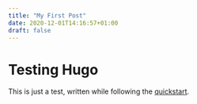 ```yaml
---
title: "My First Post"
date: 2020-12-01T14:16:57+01:00
draft: false
---
```

# Testing Hugo

This is just a test, written while following the [quickstart](https://gohugo.io/getting-started/quick-start/).

